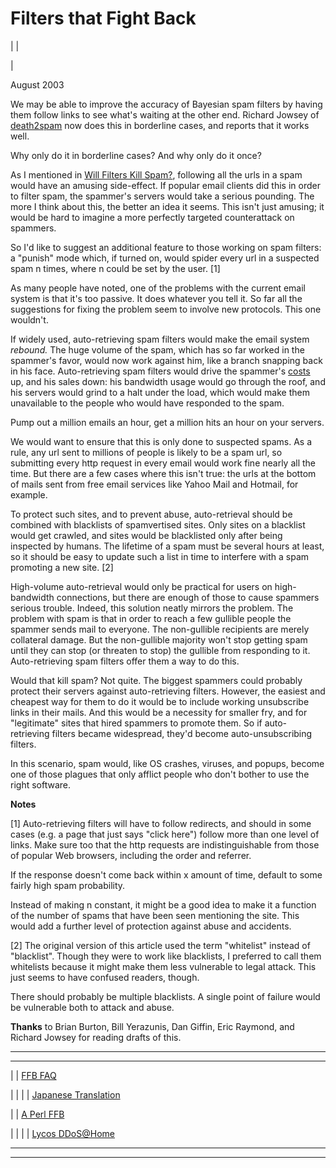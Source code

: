 # Filters that Fight Back

| | [](index.html)  
  
|   
  
August 2003  
  
We may be able to improve the accuracy of Bayesian spam filters by having them follow links to see what's waiting at the other end. Richard Jowsey of [death2spam](http://death2spam.com) now does this in borderline cases, and reports that it works well.  
  
Why only do it in borderline cases? And why only do it once?  
  
As I mentioned in [Will Filters Kill Spam?](wfks.html), following all the urls in a spam would have an amusing side-effect. If popular email clients did this in order to filter spam, the spammer's servers would take a serious pounding. The more I think about this, the better an idea it seems. This isn't just amusing; it would be hard to imagine a more perfectly targeted counterattack on spammers.  
  
So I'd like to suggest an additional feature to those working on spam filters: a "punish" mode which, if turned on, would spider every url in a suspected spam n times, where n could be set by the user. [1]  
  
As many people have noted, one of the problems with the current email system is that it's too passive. It does whatever you tell it. So far all the suggestions for fixing the problem seem to involve new protocols. This one wouldn't.  
  
If widely used, auto-retrieving spam filters would make the email system _rebound._ The huge volume of the spam, which has so far worked in the spammer's favor, would now work against him, like a branch snapping back in his face. Auto-retrieving spam filters would drive the spammer's [costs](http://www.bork.ca/pics/?path=incoming&img=bill.jpg) up, and his sales down: his bandwidth usage would go through the roof, and his servers would grind to a halt under the load, which would make them unavailable to the people who would have responded to the spam.  
  
Pump out a million emails an hour, get a million hits an hour on your servers.  
  
We would want to ensure that this is only done to suspected spams. As a rule, any url sent to millions of people is likely to be a spam url, so submitting every http request in every email would work fine nearly all the time. But there are a few cases where this isn't true: the urls at the bottom of mails sent from free email services like Yahoo Mail and Hotmail, for example.  
  
To protect such sites, and to prevent abuse, auto-retrieval should be combined with blacklists of spamvertised sites. Only sites on a blacklist would get crawled, and sites would be blacklisted only after being inspected by humans. The lifetime of a spam must be several hours at least, so it should be easy to update such a list in time to interfere with a spam promoting a new site. [2]  
  
High-volume auto-retrieval would only be practical for users on high-bandwidth connections, but there are enough of those to cause spammers serious trouble. Indeed, this solution neatly mirrors the problem. The problem with spam is that in order to reach a few gullible people the spammer sends mail to everyone. The non-gullible recipients are merely collateral damage. But the non-gullible majority won't stop getting spam until they can stop (or threaten to stop) the gullible from responding to it. Auto-retrieving spam filters offer them a way to do this.  
  
Would that kill spam? Not quite. The biggest spammers could probably protect their servers against auto-retrieving filters. However, the easiest and cheapest way for them to do it would be to include working unsubscribe links in their mails. And this would be a necessity for smaller fry, and for "legitimate" sites that hired spammers to promote them. So if auto-retrieving filters became widespread, they'd become auto-unsubscribing filters.  
  
In this scenario, spam would, like OS crashes, viruses, and popups, become one of those plagues that only afflict people who don't bother to use the right software.  
  
  
  
**Notes**  
  
[1] Auto-retrieving filters will have to follow redirects, and should in some cases (e.g. a page that just says "click here") follow more than one level of links. Make sure too that the http requests are indistinguishable from those of popular Web browsers, including the order and referrer.  
  
If the response doesn't come back within x amount of time, default to some fairly high spam probability.  
  
Instead of making n constant, it might be a good idea to make it a function of the number of spams that have been seen mentioning the site. This would add a further level of protection against abuse and accidents.  
  
[2] The original version of this article used the term "whitelist" instead of "blacklist". Though they were to work like blacklists, I preferred to call them whitelists because it might make them less vulnerable to legal attack. This just seems to have confused readers, though.  
  
There should probably be multiple blacklists. A single point of failure would be vulnerable both to attack and abuse.  
  
  
  
**Thanks** to Brian Burton, Bill Yerazunis, Dan Giffin, Eric Raymond, and Richard Jowsey for reading drafts of this.  
  
  
---  
  
  
---  
| | [FFB FAQ](ffbfaq.html)  
  
| | | | [Japanese Translation](http://www.shiro.dreamhost.com/scheme/trans/ffb-j.html)  
  
  
| | [A Perl FFB](http://radio.weblogs.com/0111823/2003/11/16.html#a373)  
  
| | | | [Lycos DDoS@Home](http://news.bbc.co.uk/2/hi/technology/4051553.stm)  
  
  
  
  
  

* * *  
  
---
